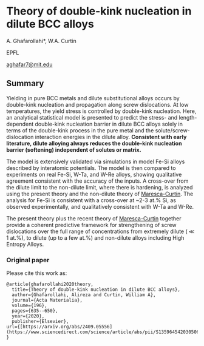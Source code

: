 # Theory of double-kink nucleation in dilute BCC alloys
A. Ghafarollahi*, W.A. Curtin

EPFL

aghafar7@mit.edu

## Summary

Yielding in pure BCC metals and dilute substitutional alloys occurs by double-kink nucleation and propagation along screw dislocations. At low temperatures, the yield stress is controlled by double-kink nucleation. Here, an analytical statistical model is presented to predict the stress- and length-dependent double-kink nucleation barrier in dilute BCC alloys solely in terms of the double-kink process in the pure metal and the solute/screw-dislocation interaction energies in the dilute alloy. __Consistent with early literature, dilute alloying always reduces the double-kink nucleation barrier (softening) independent of solutes or matrix.__ 

The model is extensively validated via simulations in model Fe-Si alloys described by interatomic potentials. The model is then compared to experiments on real Fe-Si, W-Ta, and W-Re alloys, showing qualitative agreement consistent with the accuracy of the inputs. A cross-over from the dilute limit to the non-dilute limit, where there is hardening, is analyzed using the present theory and the non-dilute theory of 
[Maresca-Curtin](https://www.sciencedirect.com/science/article/abs/pii/S1359645419306676). The analysis for Fe-Si is consistent with a cross-over at ~2-3 at.% Si, as observed experimentally, and qualitatively consistent with W-Ta and W-Re. 

The present theory plus the recent theory of [Maresca-Curtin](https://www.sciencedirect.com/science/article/abs/pii/S1359645419306676) together provide a coherent predictive framework for strengthening of screw dislocations over the full range of concentrations from extremely dilute ( ≪  1 at.%), to dilute (up to a few at.%) and non-dilute alloys including High Entropy Alloys.







### Original paper

Please cite this work as:
```
@article{ghafarollahi2020theory,
  title={Theory of double-kink nucleation in dilute BCC alloys},
  author={Ghafarollahi, Alireza and Curtin, William A},
  journal={Acta Materialia},
  volume={196},
  pages={635--650},
  year={2020},
  publisher={Elsevier},
url={[https://arxiv.org/abs/2409.05556](https://www.sciencedirect.com/science/article/abs/pii/S1359645420305061)}, 
}
```
